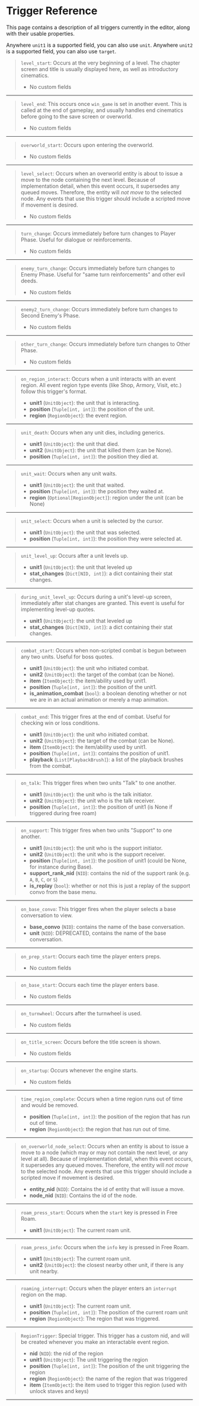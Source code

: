 # Trigger Reference

This page contains a description of all triggers currently in the editor, along with their usable properties.

Anywhere `unit1` is a supported field, you can also use `unit`. Anywhere `unit2` is a supported field, you can also use `target`.
> `level_start`:  Occurs at the very beginning of a level. The chapter screen and title is usually displayed here, as well as introductory cinematics. 
> - No custom fields

---------------------
> `level_end`:  This occurs once `win_game` is set in another event. This is called at the end of gameplay, and usually handles end cinematics before going to the save screen or overworld. 
> - No custom fields

---------------------
> `overworld_start`:  Occurs upon entering the overworld. 
> - No custom fields

---------------------
> `level_select`:  Occurs when an overworld entity is about to issue a move to the node containing the next level. Because of implementation detail, when this event occurs, it supersedes any queued moves. Therefore, the entity will _not move_ to the selected node. Any events that use this trigger should include a scripted move if movement is desired. 
> - No custom fields

---------------------
> `turn_change`:  Occurs immediately before turn changes to Player Phase. Useful for dialogue or reinforcements. 
> - No custom fields

---------------------
> `enemy_turn_change`:  Occurs immediately before turn changes to Enemy Phase. Useful for "same turn reinforcements" and other evil deeds. 
> - No custom fields

---------------------
> `enemy2_turn_change`:  Occurs immediately before turn changes to Second Enemy's Phase. 
> - No custom fields

---------------------
> `other_turn_change`:  Occurs immediately before turn changes to Other Phase. 
> - No custom fields

---------------------
> `on_region_interact`:  Occurs when a unit interacts with an event region. All event region type events (like Shop, Armory, Visit, etc.) follow this trigger's format.  
> - **unit1** (`UnitObject`):  the unit that is interacting.
> - **position** (`Tuple[int, int]`):  the position of the unit.
> - **region** (`RegionObject`):  the event region.

---------------------
> `unit_death`:  Occurs when any unit dies, including generics.  
> - **unit1** (`UnitObject`):  the unit that died.
> - **unit2** (`UnitObject`):  the unit that killed them (can be None).
> - **position** (`Tuple[int, int]`):  the position they died at.

---------------------
> `unit_wait`:  Occurs when any unit waits.  
> - **unit1** (`UnitObject`):  the unit that waited.
> - **position** (`Tuple[int, int]`):  the position they waited at.
> - **region** (`Optional[RegionObject]`):  region under the unit (can be None)

---------------------
> `unit_select`:  Occurs when a unit is selected by the cursor.  
> - **unit1** (`UnitObject`):  the unit that was selected.
> - **position** (`Tuple[int, int]`):  the position they were selected at.

---------------------
> `unit_level_up`:  Occurs after a unit levels up.  
> - **unit1** (`UnitObject`):  the unit that leveled up
> - **stat_changes** (`Dict[NID, int]`):  a dict containing their stat changes.

---------------------
> `during_unit_level_up`:  Occurs during a unit's level-up screen, immediately after stat changes are granted. This event is useful for implementing level-up quotes.  
> - **unit1** (`UnitObject`):  the unit that leveled up
> - **stat_changes** (`Dict[NID, int]`):  a dict containing their stat changes.

---------------------
> `combat_start`:  Occurs when non-scripted combat is begun between any two units. Useful for boss quotes.  
> - **unit1** (`UnitObject`):  the unit who initiated combat.
> - **unit2** (`UnitObject`):  the target of the combat (can be None).
> - **item** (`ItemObject`):  the item/ability used by unit1.
> - **position** (`Tuple[int, int]`):  the position of the unit1.
> - **is_animation_combat** (`bool`):  a boolean denoting whether or not we are in an actual animation or merely a map animation.

---------------------
> `combat_end`:  This trigger fires at the end of combat. Useful for checking win or loss conditions.  
> - **unit1** (`UnitObject`):  the unit who initiated combat.
> - **unit2** (`UnitObject`):  the target of the combat (can be None).
> - **item** (`ItemObject`):  the item/ability used by unit1.
> - **position** (`Tuple[int, int]`):  contains the position of unit1.
> - **playback** (`List[PlaybackBrush]`):  a list of the playback brushes from the combat.

---------------------
> `on_talk`:  This trigger fires when two units "Talk" to one another.  
> - **unit1** (`UnitObject`):  the unit who is the talk initiator.
> - **unit2** (`UnitObject`):  the unit who is the talk receiver.
> - **position** (`Tuple[int, int]`):  the position of unit1 (is None if triggered during free roam)

---------------------
> `on_support`:  This trigger fires when two units "Support" to one another.  
> - **unit1** (`UnitObject`):  the unit who is the support initiator.
> - **unit2** (`UnitObject`):  the unit who is the support receiver.
> - **position** (`Tuple[int, int]`):  the position of unit1 (could be None, for instance during Base).
> - **support_rank_nid** (`NID`):  contains the nid of the support rank (e.g. `A`, `B`, `C`, or `S`)
> - **is_replay** (`bool`):  whether or not this is just a replay of the support convo from the base menu.

---------------------
> `on_base_convo`:  This trigger fires when the player selects a base conversation to view.  
> - **base_convo** (`NID`):  contains the name of the base conversation.
> - **unit** (`NID`):  DEPRECATED, contains the name of the base conversation.

---------------------
> `on_prep_start`:  Occurs each time the player enters preps. 
> - No custom fields

---------------------
> `on_base_start`:  Occurs each time the player enters base. 
> - No custom fields

---------------------
> `on_turnwheel`:  Occurs after the turnwheel is used. 
> - No custom fields

---------------------
> `on_title_screen`:  Occurs before the title screen is shown. 
> - No custom fields

---------------------
> `on_startup`:  Occurs whenever the engine starts. 
> - No custom fields

---------------------
> `time_region_complete`:  Occurs when a time region runs out of time and would be removed. 
> - **position** (`Tuple[int, int]`):  the position of the region that has run out of time.
> - **region** (`RegionObject`):  the region that has run out of time.

---------------------
> `on_overworld_node_select`:  Occurs when an entity is about to issue a move to a node (which may or may not contain the next level, or any level at all). Because of implementation detail, when this event occurs, it supersedes any queued moves. Therefore, the entity will _not move_ to the selected node. Any events that use this trigger should include a scripted move if movement is desired.  
> - **entity_nid** (`NID`):  Contains the id of entity that will issue a move.
> - **node_nid** (`NID`):  Contains the id of the node.

---------------------
> `roam_press_start`:  Occurs when the `start` key is pressed in Free Roam.  
> - **unit1** (`UnitObject`):  The current roam unit.

---------------------
> `roam_press_info`:  Occurs when the `info` key is pressed in Free Roam.  
> - **unit1** (`UnitObject`):  The current roam unit.
> - **unit2** (`UnitObject`):  the closest nearby other unit, if there is any unit nearby.

---------------------
> `roaming_interrupt`:  Occurs when the player enters an `interrupt` region on the map.  
> - **unit1** (`UnitObject`):  The current roam unit.
> - **position** (`Tuple[int, int]`):  The position of the current roam unit
> - **region** (`RegionObject`):  The region that was triggered.

---------------------
> `RegionTrigger`:  Special trigger. This trigger has a custom nid, and will be created whenever you make an interactable event region.  
> - **nid** (`NID`):  the nid of the region
> - **unit1** (`UnitObject`):  The unit triggering the region
> - **position** (`Tuple[int, int]`):  The position of the unit triggering the region
> - **region** (`RegionObject`):  the name of the region that was triggered
> - **item** (`ItemObject`):  the item used to trigger this region (used with unlock staves and keys)

---------------------

